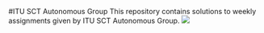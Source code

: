 #ITU SCT Autonomous Group
This repository contains solutions to weekly assignments given by ITU SCT Autonomous Group.
![](https://github.com/user-attachments/assets/3bd6bc5c-5c48-4853-8c19-b863d7f5a7c1)
